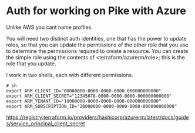 # Auth for working on Pike with Azure

Unlike AWS you cant name profiles.

You will need two distinct auth identities, one that has the power to update roles, so that you can update the
permissions of the other role that you use to determine the permissions required to create a resource.
You can create the simple role using the contents of <terraform/azurerm/role>; this is the role that you update.

I work in two shells, each with different permissions.

```shell
# sh
export ARM_CLIENT_ID="00000000-0000-0000-0000-000000000000"
export ARM_CLIENT_SECRET="12345678-0000-0000-0000-000000000000"
export ARM_TENANT_ID="10000000-0000-0000-0000-000000000000"
export ARM_SUBSCRIPTION_ID="20000000-0000-0000-0000-000000000000"
```

<https://registry.terraform.io/providers/hashicorp/azurerm/latest/docs/guides/service_principal_client_secret>
